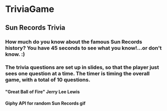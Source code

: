 # TriviaGame

## **Sun Records Trivia**

### How much do you know about the famous Sun Records history? You have 45 seconds to see what you know!...or don't know. :)  

### The trivia questions are set up in slides, so that the player just sees one question at a time. The timer is timing the overall game, with a total of 10 questions. 

#### "Great Ball of Fire" Jerry Lee Lewis
#### Giphy API for random Sun Records gif
